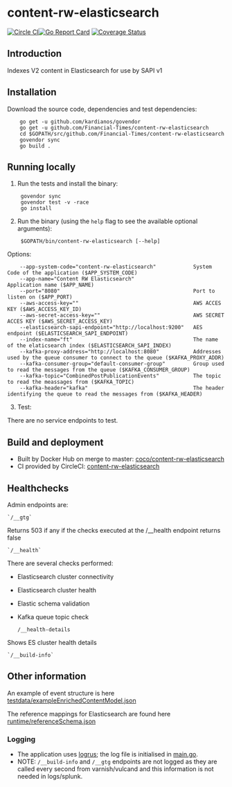 # content-rw-elasticsearch

[![Circle CI](https://circleci.com/gh/Financial-Times/content-rw-elasticsearch/tree/master.png?style=shield)](https://circleci.com/gh/Financial-Times/content-rw-elasticsearch/tree/master)[![Go Report Card](https://goreportcard.com/badge/github.com/Financial-Times/content-rw-elasticsearch)](https://goreportcard.com/report/github.com/Financial-Times/content-rw-elasticsearch) [![Coverage Status](https://coveralls.io/repos/github/Financial-Times/content-rw-elasticsearch/badge.svg)](https://coveralls.io/github/Financial-Times/content-rw-elasticsearch)


## Introduction
Indexes V2 content in Elasticsearch for use by SAPI v1

## Installation
Download the source code, dependencies and test dependencies:

        go get -u github.com/kardianos/govendor
        go get -u github.com/Financial-Times/content-rw-elasticsearch
        cd $GOPATH/src/github.com/Financial-Times/content-rw-elasticsearch
        govendor sync
        go build .

## Running locally

1. Run the tests and install the binary:

        govendor sync
        govendor test -v -race
        go install

2. Run the binary (using the `help` flag to see the available optional arguments):

        $GOPATH/bin/content-rw-elasticsearch [--help]

Options:

        --app-system-code="content-rw-elasticsearch"            System Code of the application ($APP_SYSTEM_CODE)
        --app-name="Content RW Elasticsearch"                   Application name ($APP_NAME)
        --port="8080"                                           Port to listen on ($APP_PORT)
        --aws-access-key=""                                     AWS ACCES KEY ($AWS_ACCESS_KEY_ID)
        --aws-secret-access-key=""                              AWS SECRET ACCES KEY ($AWS_SECRET_ACCESS_KEY)
        --elasticsearch-sapi-endpoint="http://localhost:9200"   AES endpoint ($ELASTICSEARCH_SAPI_ENDPOINT)
        --index-name="ft"                                       The name of the elaticsearch index ($ELASTICSEARCH_SAPI_INDEX)
        --kafka-proxy-address="http://localhost:8080"           Addresses used by the queue consumer to connect to the queue ($KAFKA_PROXY_ADDR)
        --kafka-consumer-group="default-consumer-group"         Group used to read the messages from the queue ($KAFKA_CONSUMER_GROUP)
        --kafka-topic="CombinedPostPublicationEvents"           The topic to read the meassages from ($KAFKA_TOPIC)
        --kafka-header="kafka"                                  The header identifying the queue to read the messages from ($KAFKA_HEADER)

3. Test:

There are no service endpoints to test.

## Build and deployment

* Built by Docker Hub on merge to master: [coco/content-rw-elasticsearch](https://hub.docker.com/r/coco/content-rw-elasticsearch/)
* CI provided by CircleCI: [content-rw-elasticsearch](https://circleci.com/gh/Financial-Times/content-rw-elasticsearch)

## Healthchecks
Admin endpoints are:

    `/__gtg`

Returns 503 if any if the checks executed at the /__health endpoint returns false

    `/__health`
    
There are several checks performed:
* Elasticsearch cluster connectivity
* Elasticsearch cluster health
* Elastic schema validation
* Kafka queue topic check


    `/__health-details`
    
Shows ES cluster health details

    `/__build-info` 


## Other information
An example of event structure is here [testdata/exampleEnrichedContentModel.json](testdata/exampleEnrichedContentModel.json)

The reference mappings for Elasticsearch are found here [runtime/referenceSchema.json](runtime/referenceSchema.json)

### Logging

* The application uses [logrus](https://github.com/Sirupsen/logrus); the log file is initialised in [main.go](main.go).
* NOTE: `/__build-info` and `/__gtg` endpoints are not logged as they are called every second from varnish/vulcand and this information is not needed in logs/splunk.
